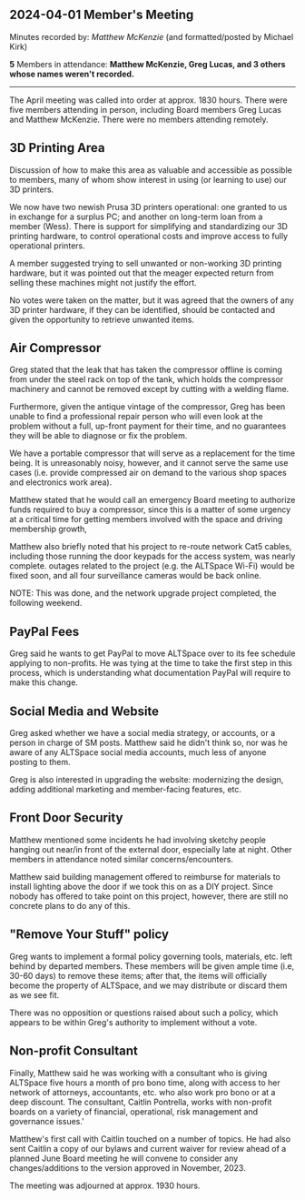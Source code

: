 ## 2024-04-01 Member's Meeting

Minutes recorded by: *Matthew McKenzie* (and formatted/posted by Michael Kirk)

**5** Members in attendance: **Matthew McKenzie, Greg Lucas, and 3 others whose names weren't recorded.**

---

The April meeting was called into order at approx. 1830 hours. There were five members attending in person, including Board members Greg Lucas and Matthew McKenzie. There were no members attending remotely.

## 3D Printing Area

Discussion of how to make this area as valuable and accessible as possible to members, many of whom show interest in using (or learning to use) our 3D printers.

We now have two newish Prusa 3D printers operational: one granted to us in exchange for a surplus PC; and another on long-term loan from a member (Wess). There is support for simplifying and standardizing our 3D printing hardware, to control operational costs and improve access to fully operational printers.

A member suggested trying to sell unwanted or non-working 3D printing hardware, but it was pointed out that the meager expected return from selling these machines might not justify the effort.

No votes were taken on the matter, but it was agreed that the owners of any 3D printer hardware, if they can be identified, should be contacted and given the opportunity to retrieve unwanted items.

## Air Compressor

Greg stated that the leak that has taken the compressor offline is coming from under the steel rack on top of the tank, which holds the compressor machinery and cannot be removed except by cutting with a welding flame.

Furthermore, given the antique vintage of the compressor, Greg has been unable to find a professional repair person who will even look at the problem without a full, up-front payment for their time, and no guarantees they will be able to diagnose or fix the problem.

We have a portable compressor that will serve as a replacement for the time being. It is unreasonably noisy, however, and it cannot serve the same use cases (i.e. provide compressed air on demand to the various shop spaces and electronics work area).

Matthew stated that he would call an emergency Board meeting to authorize funds required to buy a compressor, since this is a matter of some urgency at a critical time for getting members involved with the space and driving membership growth,

Matthew also briefly noted that his project to re-route network Cat5 cables, including those running the door keypads for the access system, was nearly complete. outages related to the project (e.g. the ALTSpace Wi-Fi) would be fixed soon, and all four surveillance cameras would be back online.

NOTE: This was done, and the network upgrade project completed, the following weekend.

## PayPal Fees

Greg said he wants to get PayPal to move ALTSpace over to its fee schedule applying to non-profits. He was tying at the time to take the first step in this process, which is understanding what documentation PayPal will require to make this change.

## Social Media and Website

Greg asked whether we have a social media strategy, or accounts, or a person in charge of SM posts. Matthew said he didn't think so, nor was he aware of any ALTSpace social media accounts, much less of anyone posting to them.

Greg is also interested in upgrading the website: modernizing the design, adding additional marketing and member-facing features, etc.

## Front Door Security

Matthew mentioned some incidents he had involving sketchy people hanging out near/in front of the external door, especially late at night. Other members in attendance noted similar concerns/encounters.

 Matthew said building management offered to reimburse for materials to install lighting  above the door if we took this on as a DIY project. Since nobody has offered to take point on this project, however, there are still no concrete plans to do any of this.

## "Remove Your Stuff" policy

Greg wants to implement a formal policy governing tools, materials, etc. left behind by departed members. These members will be given ample time (i.e, 30-60 days) to remove these items; after that, the items will officially become the property of ALTSpace, and we may distribute or discard them as we see fit.

There was no opposition or questions raised about such a policy, which appears to be within Greg's authority to implement without a vote.

## Non-profit Consultant

Finally, Matthew said he was working with a consultant who is giving ALTSpace five hours a month of pro bono time, along with access to her network of attorneys, accountants, etc. who also work pro bono or at a deep discount. The consultant, Caitlin Pontrella, works with non-profit boards on a variety of financial, operational, risk management and governance issues.'

Matthew's first call with Caitlin touched on a number of topics. He had also sent Caitlin a copy of our bylaws and current waiver for review ahead of a planned June Board meeting he will convene to consider any changes/additions to the version approved in November, 2023.

The meeting was adjourned at approx. 1930 hours.

